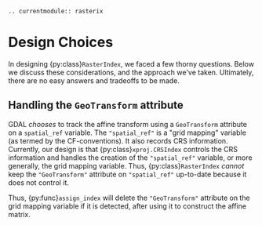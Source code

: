 ```{eval-rst}
.. currentmodule:: rasterix
```

# Design Choices

In designing {py:class}`RasterIndex`, we faced a few thorny questions. Below we discuss these considerations, and the approach we've taken.
Ultimately, there are no easy answers and tradeoffs to be made.

## Handling the `GeoTransform` attribute

GDAL _chooses_ to track the affine transform using a `GeoTransform` attribute on a `spatial_ref` variable. The `"spatial_ref"` is a
"grid mapping" variable (as termed by the CF-conventions). It also records CRS information. Currently, our design is that
{py:class}`xproj.CRSIndex` controls the CRS information and handles the creation of the `"spatial_ref"` variable, or more generally,
the grid mapping variable. Thus, {py:class}`RasterIndex` _cannot_ keep the `"GeoTransform"` attribute on `"spatial_ref"` up-to-date
because it does not control it.

Thus, {py:func}`assign_index` will delete the `"GeoTransform"` attribute on the grid mapping variable if it is detected, after using it
to construct the affine matrix.
